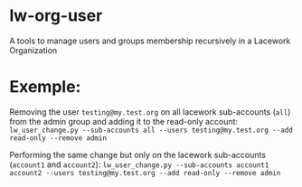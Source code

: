 # lw-org-user
A tools to manage users and groups membership recursively in a Lacework Organization


# Exemple:

Removing the user `testing@my.test.org` on all lacework sub-accounts (`all`) from the admin group and adding it to the read-only account:
`lw_user_change.py --sub-accounts all --users testing@my.test.org --add read-only --remove admin`

Performing the same change but only on the lacework sub-accounts (`account1` and `account2`):
`lw_user_change.py --sub-accounts account1 account2 --users testing@my.test.org --add read-only --remove admin`
